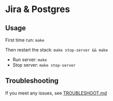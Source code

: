 # Jira & Postgres

## Usage

First time run: `make`

Then restart the stack: `make stop-server && make`

* Run server: `make`
* Stop server: `make stop-server`

## Troubleshooting

If you meet any issues, see [TROUBLESHOOT.md](../../TROUBLESHOOT.md)

